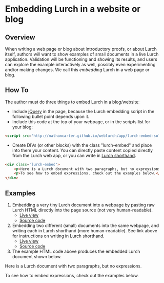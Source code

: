 
# Embedding Lurch in a website or blog

## Overview

When writing a web page or blog about introductory proofs, or about Lurch
itself, authors will want to show examples of small documents in a live
Lurch application.  Validation will be functioning and showing its results,
and users can explore the example interactively as well, possibly even
experimenting and/or making changes. We call this *embedding* Lurch in a web
page or blog.

## How To

The author must do three things to embed Lurch in a blog/website:

 * Include [jQuery](https://code.jquery.com/) in the page, because the Lurch
   embedding script in the following bullet point depends upon it.
 * Include this code at the top of your webpage, or in the scripts list for
   your blog:
```html
<script src='http://nathancarter.github.io/weblurch/app/lurch-embed-solo.min.js'></script>
```
 * Create DIVs (or other blocks) with the class "lurch-embed" and place into
   them your content.  You can directly paste content copied directly from
   the Lurch web app, or you can write in
   [Lurch shorthand](https://github.com/nathancarter/weblurch/app/main-app-import-export-solo.litcoffee#lurch-shorthand).
```html
<div class='lurch-embed'>
    <p>Here is a Lurch document with two paragraphs, but no expressions.</p>
    <p>To see how to embed expressions, check out the examples below.</p>
</div>
```

## Examples

 1. Embedding a very tiny Lurch document into a webpage by pasting raw Lurch
    HTML directly into the page source (not very human-readable).
     * [Live view](http://nathancarter.github.io/weblurch/test/embedding/embed-test.html)
     * [Source code](https://github.com/nathancarter/weblurch/test/embedding/embed-test.html)
 1. Embedding two different (small) documents into the same webpage, and
    writing each in Lurch shorthand (more human-readable).
    See link above for instructions on writing in Lurch shorthand.
     * [Live view](http://nathancarter.github.io/weblurch/test/embedding/shorthand-test.html)
     * [Source code](https://github.com/nathancarter/weblurch/test/embedding/shorthand-test.html)
 1. The example HTML code above produces the embedded Lurch document shown
    below.

<div class='lurch-embed'>
    <p>Here is a Lurch document with two paragraphs, but no expressions.</p>
    <p>To see how to embed expressions, check out the examples below.</p>
</div>
